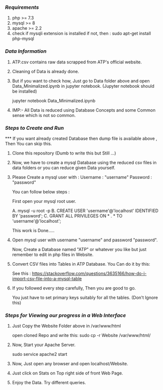 ### _Requirements_
1. php >= 7.3
2. mysql >= 8
3. apache >= 2.2
4. check if mysqli extension is installed
   if not, then :  sudo apt-get install php-mysql



### _Data Information_


1. ATP.csv contains raw data scrapped from ATP's official website.

2. Cleaning of Data is already done.

3. But if you want to check how, Just go to Data folder above and open Data_Minimalized.ipynb in jupyter notebook.
   (Jupyter notebook should be installed)

   jupyter notebook Data_Minimalized.ipynb

4. IMP:-  All Data is reduced using Database Concepts and some Common sense which is not so common.




### _Steps to Create and Run_   

*** If you want already created Database then dump file is available above , Then You can skip this.

1. Clone this repository (Dumb to write this but Still ...)
2. Now, we have to create a mysql Database using the reduced csv files in data folders or you can reduce given Data yourself.
3. Please Create a mysql user with : 
   Username : "username"
   Password : "password"
   
   You can follow below steps : 
   
   First open your mysql root user. 
   
   A. mysql -u root -p
   B. CREATE USER 'username'@'localhost' IDENTIFIED BY 'password';
   C. GRANT ALL PRIVILEGES ON * . * TO 'username'@'localhost';
   
   This work is Done.....
   
4. Open mysql user with username "username" and password "password".
   
   Now, Create a Database named "ATP" or whatever you like but just remember to edit in php files in Website.

5. Convert CSV files into Tables in ATP Database.
   You Can do it by this:
  
   See this : https://stackoverflow.com/questions/3635166/how-do-i-import-csv-file-into-a-mysql-table
  
6. If you followed every step carefully, Then you are good to go.

   You just have to set primary keys suitably for all the tables. (Don't Ignore this)
   
   

### _Steps for Viewing our progress in a Web Interface_

1. Just Copy the Website Folder above in /var/www/html
    
   open cloned Repo and write this:
   sudo cp -r Website /var/www/html/
 
 
2. Now, Start your Apache Server.
  
   sudo service apache2 start
   
   
3. Now, Just open any browser and open localhost/Website.

4. Just click on Stats on Top right side of front Web Page.

5. Enjoy the Data. Try different queries.
  


